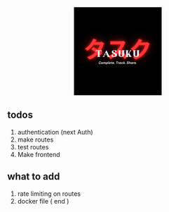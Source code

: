 <div align="center">
  <img height="200" src="./public/logo.png"  />
</div>

## todos 

1. authentication (next Auth)
2. make routes
3. test routes 
4. Make frontend 

## what to add 

1. rate limiting on routes 
2. docker file ( end )

